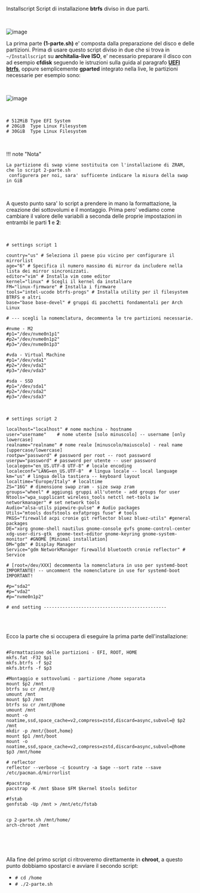 Installscript Script di installazione **btrfs** diviso in due parti.

<br>

![image](https://github.com/ArchItalia/site/assets/117321045/ce7160f3-d429-4ec0-9c4a-f2d726ca67e2)
<br>

La prima parte **(1-parte.sh)** e' composta dalla preparazione del disco e delle partizioni.
Prima di usare questo script diviso in due che si trova in `~/Installscript` su **architalia-live ISO**, 
e' necessario preparare il disco con ad esempio **cfdisk** seguendo le istruzioni sulla guida al paragrafo [**UEFI btrfs**](https://architalia.github.io/site/Archlinux-Guida/arch-guida/#uefi-btrfs), oppure semplicemente **gparted** integrato nella live, le partizioni necessarie per esempio sono:

<br>

![image](https://github.com/ArchItalia/site/assets/117321045/510a8f64-950c-4fc3-a8a4-164479bd9a63)


<br>

```
# 512MiB Type EFI System
# 20GiB  Type Linux Filesystem
# 30GiB  Type Linux Filesystem
```
<br>

!!! note "Nota"
    
    La partizione di swap viene sostituita con l'installazione di ZRAM, che lo script 2-parte.sh 
     configurera per noi, sara' sufficente indicare la misura della swap in GiB

<br>

A questo punto sara' lo script a prendere in mano la formattazione, la creazione dei sottovolumi e il montaggio.
Prima pero' vediamo come cambiare il valore delle variabili a seconda delle proprie impostazioni in entrambi le parti **1** e **2**:

<br>

```
# settings script 1

country="us" # Seleziona il paese piu vicino per configurare il mirrorlist
age="6" # Specifica il numero massimo di mirror da includere nella lista dei mirror sincronizzati.
editor="vim" # Installa vim come editor
kernel="linux" # Scegli il kernel da installare 
FM="linux-firmware" # Installa i firmware
tools="intel-ucode btrfs-progs" # Installa utility per il filesystem BTRFS e altri
base="base base-devel" # gruppi di pacchetti fondamentali per Arch Linux

# --- scegli la nomemclatura, decommenta le tre partizioni necessarie. 

#nvme - M2
#p1="/dev/nvme0n1p1"
#p2="/dev/nvme0n1p2"
#p3="/dev/nvme0n1p3"

#vda - Virtual Machine
#p1="/dev/vda1"
#p2="/dev/vda2"
#p3="/dev/vda3"

#sda - SSD
#p1="/dev/sda1"
#p2="/dev/sda2"
#p3="/dev/sda3" 
```

<br>


```
# settings script 2

localhost="localhost" # nome machina - hostname
user="username"    # nome utente [solo minuscolo] -- username [only lowercase]
realname="realname" # nome reale [minuscolo/maiuscolo] - real name [uppercase/lowercase]
rootpw="password" # password per root -- root password
userpw="password" # password per utente -- user password
localegen="en_US.UTF-8 UTF-8" # locale encoding
localeconf="LANG=en_US.UTF-8"  # lingua locale -- local language
km="us" # lingua della tastiera -- keyboard layout
localtime="Europe/Italy" # localtime
ZS="16G" # dimensione swap zram - size swap zram
groups="wheel" # aggiungi gruppi all'utente - add groups for user
Ntools="wpa_supplicant wireless_tools netctl net-tools iw networkmanager" # set network tools
Audio="alsa-utils pipewire-pulse" # Audio packages
Utils="mtools dosfstools exfatprogs fuse" # tools 
PKGS="firewalld acpi cronie git reflector bluez bluez-utils" #general packages
DE="xorg gnome-shell nautilus gnome-console gvfs gnome-control-center xdg-user-dirs-gtk  gnome-text-editor gnome-keyring gnome-system-monitor" #GNOME [Minimal installation]
DM="gdm" # Display Manager
Service="gdm NetworkManager firewalld bluetooth cronie reflector" # Service

# [root=/dev/XXX] decommenta la nomenclatura in uso per systemd-boot IMPORTANTE! -- uncomment the nomenclature in use for systemd-boot IMPORTANT!

#p="sda2" 
#p="vda2"
#p="nvme0n1p2"

# end setting ----------------------------------------------

```
<br>
<br>


Ecco la parte che si occupera di eseguire la prima parte dell'installazione:

```

#Formattazione delle partizioni - EFI, ROOT, HOME
mkfs.fat -F32 $p1
mkfs.btrfs -f $p2 
mkfs.btrfs -f $p3

#Montaggio e sottovolumi - partizione /home separata
mount $p2 /mnt           
btrfs su cr /mnt/@  
umount /mnt 
mount $p3 /mnt
btrfs su cr /mnt/@home      
umount /mnt                             
mount -o noatime,ssd,space_cache=v2,compress=zstd,discard=async,subvol=@ $p2 /mnt 
mkdir -p /mnt/{boot,home}
mount $p1 /mnt/boot 
mount -o noatime,ssd,space_cache=v2,compress=zstd,discard=async,subvol=@home $p3 /mnt/home 

# reflector
reflector --verbose -c $country -a $age --sort rate --save /etc/pacman.d/mirrorlist

#pacstrap
pacstrap -K /mnt $base $FM $kernel $tools $editor

#fstab
genfstab -Up /mnt > /mnt/etc/fstab


cp 2-parte.sh /mnt/home/
arch-chroot /mnt 
  
```
<br>
<br>


Alla fine del primo script ci ritroveremo direttamente in **chroot**, a questo punto dobbiamo spostarci e avviare il secondo script:

- `# cd /home`
- `# ./2-parte.sh`


